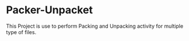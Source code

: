 # Packer-Unpacket
This Project is use to perform Packing and Unpacking activity for multiple type of files.
